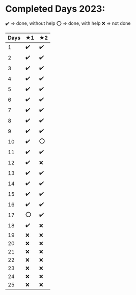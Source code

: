 # Completed Days 2023:

✔️ => done, without help
⭕ => done, with help
❌ => not done

| **Days** | ★1 | ★2 |
|----------|----|----|
| 1        | ✔️   |  ✔️  |
| 2        | ✔️   |  ✔️  |
| 3        | ✔️   |  ✔️  |
| 4        | ✔️   |  ✔️  |
| 5        | ✔️   |  ✔️  |
| 6        | ✔️   |  ✔️  |
| 7        | ✔️   |  ✔️  |
| 8        | ✔️   |  ✔️  |
| 9        | ✔️   |  ✔️  |
| 10       | ✔️   |  ⭕  |
| 11       | ✔️   |  ✔️  |
| 12       | ✔️   |  ❌  |
| 13       | ✔️   |  ✔️  |
| 14       | ✔️   |  ✔️  |
| 15       | ✔️   |  ✔️  |
| 16       | ✔️   |  ✔️  |
| 17       | ⭕   |  ✔️  |
| 18       | ✔️   |  ❌  |
| 19       | ❌   |  ❌  |
| 20       | ❌   |  ❌  |
| 21       | ❌   |  ❌  |
| 22       | ❌   |  ❌  |
| 23       | ❌   |  ❌  |
| 24       | ❌   |  ❌  |
| 25       | ❌   |  ❌  |
